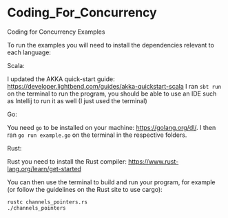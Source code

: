 # Coding_For_Concurrency
Coding for Concurrency Examples

To run the examples you will need to install the dependencies relevant to each language:

Scala:

I updated the AKKA quick-start guide: https://developer.lightbend.com/guides/akka-quickstart-scala
I ran `sbt run` on the terminal to run the program, you should be able to use an IDE such as Intellij to run it as well (I just used the terminal)

Go:

You need `go` to be installed on your machine: https://golang.org/dl/. 
I then ran  `go run example.go` on the terminal in the respective folders.

Rust:

Rust you need to install the Rust compiler: https://www.rust-lang.org/learn/get-started

You can then use the terminal to build and run your program, for example (or follow the guidelines on the Rust site to use cargo):

```
rustc channels_pointers.rs
./channels_pointers
```


